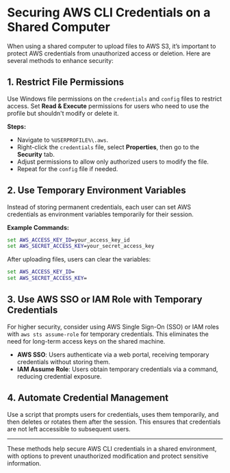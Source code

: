 
# Securing AWS CLI Credentials on a Shared Computer

When using a shared computer to upload files to AWS S3, it’s important to protect AWS credentials from unauthorized access or deletion. Here are several methods to enhance security:

## 1. Restrict File Permissions
Use Windows file permissions on the `credentials` and `config` files to restrict access. Set **Read & Execute** permissions for users who need to use the profile but shouldn't modify or delete it.

**Steps:**
- Navigate to `%USERPROFILE%\.aws`.
- Right-click the `credentials` file, select **Properties**, then go to the **Security** tab.
- Adjust permissions to allow only authorized users to modify the file.
- Repeat for the `config` file if needed.

## 2. Use Temporary Environment Variables
Instead of storing permanent credentials, each user can set AWS credentials as environment variables temporarily for their session.

**Example Commands:**
```cmd
set AWS_ACCESS_KEY_ID=your_access_key_id
set AWS_SECRET_ACCESS_KEY=your_secret_access_key
```
After uploading files, users can clear the variables:
```cmd
set AWS_ACCESS_KEY_ID=
set AWS_SECRET_ACCESS_KEY=
```

## 3. Use AWS SSO or IAM Role with Temporary Credentials
For higher security, consider using AWS Single Sign-On (SSO) or IAM roles with `aws sts assume-role` for temporary credentials. This eliminates the need for long-term access keys on the shared machine.

- **AWS SSO**: Users authenticate via a web portal, receiving temporary credentials without storing them.
- **IAM Assume Role**: Users obtain temporary credentials via a command, reducing credential exposure.

## 4. Automate Credential Management
Use a script that prompts users for credentials, uses them temporarily, and then deletes or rotates them after the session. This ensures that credentials are not left accessible to subsequent users.

---
These methods help secure AWS CLI credentials in a shared environment, with options to prevent unauthorized modification and protect sensitive information.
